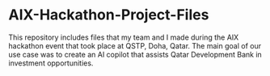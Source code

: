 # AIX-Hackathon-Project-Files
This repository includes files that my team and I made during the AIX hackathon event that took place at QSTP, Doha, Qatar. The main goal of our use case was to create an AI copilot that assists Qatar Development Bank in investment opportunities.
